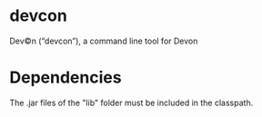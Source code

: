 # devcon
Dev©n (“devcon”), a command line tool for Devon
# Dependencies
The .jar files of the "lib" folder must be included in the classpath.
